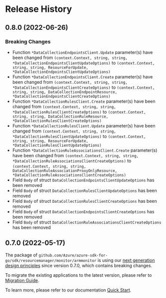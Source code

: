 # Release History

## 0.8.0 (2022-06-26)
### Breaking Changes

- Function `*DataCollectionEndpointsClient.Update` parameter(s) have been changed from `(context.Context, string, string, *DataCollectionEndpointsClientUpdateOptions)` to `(context.Context, string, string, ResourceForUpdate, *DataCollectionEndpointsClientUpdateOptions)`
- Function `*DataCollectionEndpointsClient.Create` parameter(s) have been changed from `(context.Context, string, string, *DataCollectionEndpointsClientCreateOptions)` to `(context.Context, string, string, DataCollectionEndpointResource, *DataCollectionEndpointsClientCreateOptions)`
- Function `*DataCollectionRulesClient.Create` parameter(s) have been changed from `(context.Context, string, string, *DataCollectionRulesClientCreateOptions)` to `(context.Context, string, string, DataCollectionRuleResource, *DataCollectionRulesClientCreateOptions)`
- Function `*DataCollectionRulesClient.Update` parameter(s) have been changed from `(context.Context, string, string, *DataCollectionRulesClientUpdateOptions)` to `(context.Context, string, string, ResourceForUpdate, *DataCollectionRulesClientUpdateOptions)`
- Function `*DataCollectionRuleAssociationsClient.Create` parameter(s) have been changed from `(context.Context, string, string, *DataCollectionRuleAssociationsClientCreateOptions)` to `(context.Context, string, string, DataCollectionRuleAssociationProxyOnlyResource, *DataCollectionRuleAssociationsClientCreateOptions)`
- Field `Body` of struct `DataCollectionEndpointsClientUpdateOptions` has been removed
- Field `Body` of struct `DataCollectionRulesClientUpdateOptions` has been removed
- Field `Body` of struct `DataCollectionRulesClientCreateOptions` has been removed
- Field `Body` of struct `DataCollectionEndpointsClientCreateOptions` has been removed
- Field `Body` of struct `DataCollectionRuleAssociationsClientCreateOptions` has been removed


## 0.7.0 (2022-05-17)

The package of `github.com/Azure/azure-sdk-for-go/sdk/resourcemanager/monitor/armmonitor` is using our [next generation design principles](https://azure.github.io/azure-sdk/general_introduction.html) since version 0.7.0, which contains breaking changes.

To migrate the existing applications to the latest version, please refer to [Migration Guide](https://aka.ms/azsdk/go/mgmt/migration).

To learn more, please refer to our documentation [Quick Start](https://aka.ms/azsdk/go/mgmt).
